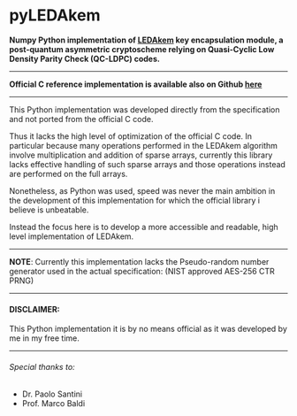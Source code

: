# pyLEDAkem

**Numpy Python implementation of [LEDAkem](https://www.ledacrypt.org/LEDAkem/)
 key encapsulation module, a post-quantum asymmetric cryptoscheme relying
 on Quasi-Cyclic Low Density Parity Check (QC-LDPC) codes.**


---

**Official C reference implementation is available also on Github
[here](https://github.com/LEDAcrypt/LEDAkem)**

---

This Python implementation was developed directly from the specification
and not ported from the official C code.

Thus it lacks the high level of optimization of the official C code. In particular
because many operations performed in the LEDAkem algorithm involve multiplication and
addition of sparse arrays, currently this library lacks effective handling of such sparse arrays
and those operations instead are performed on the full arrays.

Nonetheless, as Python was used, speed was never the main ambition
in the development of this implementation for which the official library i believe is unbeatable.

Instead the focus here is to develop a more accessible and readable,
high level implementation of LEDAkem.


---

**NOTE**: Currently this implementation lacks the Pseudo-random number generator
      used in the actual specification: (NIST approved AES-256 CTR PRNG)

---

#### DISCLAIMER:

This Python implementation it is by no means official as it was developed
by me in my free time.

---

###### Special thanks to:
- Dr. Paolo Santini
- Prof. Marco Baldi
